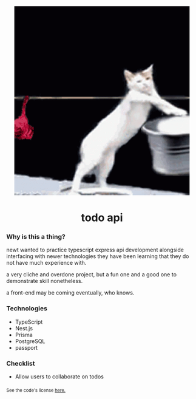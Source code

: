 <div align="center">
    <img src="readme.gif">
    <h1>todo api</h1>
</div>

### Why is this a thing?

newt wanted to practice typescript express api development alongside interfacing with newer technologies they have been learning that they do not have much experience with.

a very cliche and overdone project, but a fun one and a good one to demonstrate skill nonetheless.

a front-end may be coming eventually, who knows.

### Technologies

-   TypeScript
-   Nest.js
-   Prisma
-   PostgreSQL
-   passport

### Checklist

-   Allow users to collaborate on todos

<sub>See the code's license <a href="license.md">here.</sub>
